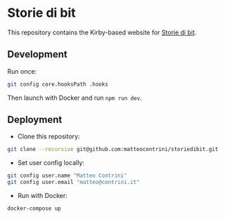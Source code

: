 # Storie di bit

This repository contains the Kirby-based website for [Storie di bit](https://storiedibit.it).

## Development

Run once:

```bash
git config core.hooksPath .hooks
```

Then launch with Docker and run `npm run dev`.

## Deployment

- Clone this repository:

```bash
git clone --recursive git@github.com:matteocontrini/storiedibit.git
```

- Set user config locally:

```bash
git config user.name "Matteo Contrini"
git config user.email "matteo@contrini.it"
```

- Run with Docker:

```bash
docker-compose up
```
